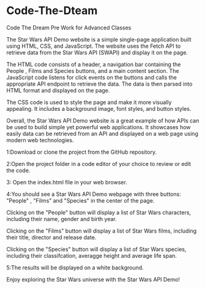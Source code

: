 # Code-The-Dteam
Code The Dream Pre Work for Advanced Classes

The Star Wars API Demo website is a simple single-page application built using HTML, CSS, and JavaScript. The website uses the Fetch API to retrieve data from the Star Wars API (SWAPI) and display it on the page.

The HTML code consists of a header, a navigation bar containing the People , Films and Species buttons, and a main content section. The JavaScript code listens for click events on the buttons and calls the appropriate API endpoint to retrieve the data. The data is then parsed into HTML format and displayed on the page.

The CSS code is used to style the page and make it more visually appealing. It includes a background image, font styles, and button styles.

Overall, the Star Wars API Demo website is a great example of how APIs can be used to build simple yet powerful web applications. It showcases how easily data can be retrieved from an API and displayed on a web page using modern web technologies.


1:Download or clone the project from the GitHub repository.

2:Open the project folder in a code editor of your choice to review or edit the code. 

3: Open the index.html file in your web browser.

4:You should see a Star Wars API Demo webpage with three buttons: "People" , "Films" and "Species" in the center of the page.

  Clicking on the "People" button will display a list of Star Wars characters, including their name, gender and birth year.

  Clicking on the "Films" button will display a list of Star Wars films, including their title, director and release date. 

  Clicking on the "Species" button will display a list of Star Wars species, including their classifcation, averagge height and average life span.

5:The results will be displayed on a white background.

Enjoy exploring the Star Wars universe with the Star Wars API Demo!
